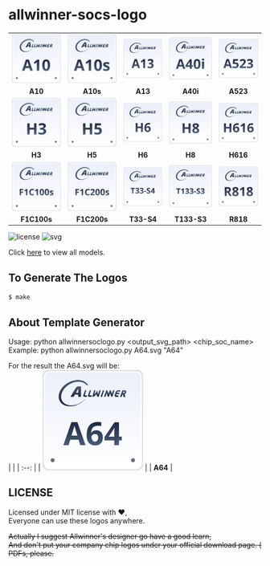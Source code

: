 # allwinner-socs-logo

|      |      |      |      |      |
| :--: | :--: | :--: | :--: | :--: |
| ![svgs](./svgs/allwinner-a10.svg) | ![svgs](./svgs/allwinner-a10s.svg) | ![svgs](./svgs/allwinner-a13.svg) | ![svgs](./svgs/allwinner-a40i.svg) | ![svgs](./svgs/allwinner-a523.svg) |
| **A10** | **A10s** | **A13** | **A40i** | **A523** |
| ![svgs](./svgs/allwinner-h3.svg) | ![svgs](./svgs/allwinner-h5.svg) | ![svgs](./svgs/allwinner-h6.svg) | ![svgs](./svgs/allwinner-h8.svg) | ![svgs](./svgs/allwinner-h616.svg) |
| **H3** | **H5** | **H6** | **H8** | **H616** |
| ![svgs](./svgs/allwinner-f1c100s.svg) | ![svgs](./svgs/allwinner-f1c200s.svg) | ![svgs](./svgs/allwinner-t33-s4.svg) | ![svgs](./svgs/allwinner-t133-s3.svg) | ![svgs](./svgs/allwinner-r818.svg) |
| **F1C100s** | **F1C200s** | **T33-S4** | **T133-S3** | **R818** |

![license](https://img.shields.io/badge/License-MIT-blue)
![svg](https://img.shields.io/badge/Makefile-SVG-green)

Click [here](./svgs/) to view all models.

## To Generate The Logos
```bash
$ make
```

## About Template Generator
Usage: python allwinnersoclogo.py <output_svg_path> <chip_soc_name>  
Example: python allwinnersoclogo.py A64.svg "A64"

For the result the A64.svg will be:  
|      |
| :--: |
| ![svgs](./tools/A64.svg) |
| **A64** |

## LICENSE
Licensed under MIT license with ❤️,  
Everyone can use these logos anywhere.

~~Actually I suggest Allwinner's designer go have a good learn,~~  
~~And don't put your company chip logos under your official download page. ( PDFs, please.~~
